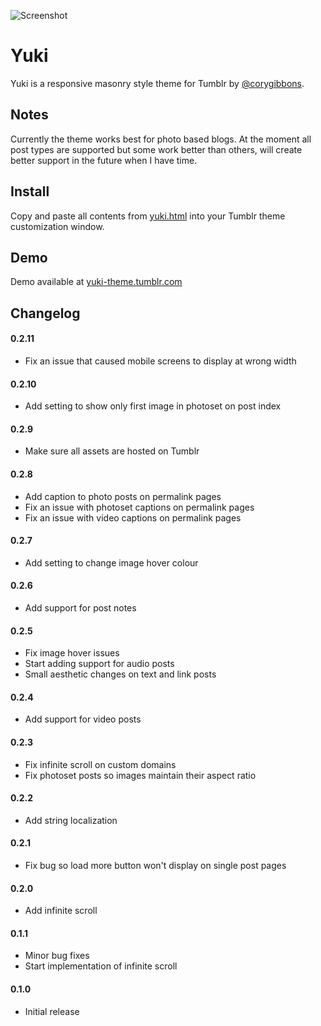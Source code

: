 ![Screenshot](http://f.cl.ly/items/471S1T1m2a3g0R1j352T/cory-gibbons-yuki.png)
# Yuki
Yuki is a responsive masonry style theme for Tumblr by [@corygibbons](http://twitter.com/corygibbons).

## Notes
Currently the theme works best for photo based blogs. At the moment all post types are supported but some work better than others, will create better support in the future when I have time.

## Install
Copy and paste all contents from [yuki.html](https://raw.github.com/corygibbons/yuki/master/yuki.html) into your Tumblr theme customization window.

## Demo
Demo available at [yuki-theme.tumblr.com](http://yuki-theme.tumblr.com)

## Changelog

#### 0.2.11
*  Fix an issue that caused mobile screens to display at wrong width

#### 0.2.10
*  Add setting to show only first image in photoset on post index

#### 0.2.9
*  Make sure all assets are hosted on Tumblr

#### 0.2.8
*  Add caption to photo posts on permalink pages
*  Fix an issue with photoset captions on permalink pages
*  Fix an issue with video captions on permalink pages

#### 0.2.7
*  Add setting to change image hover colour

#### 0.2.6
*  Add support for post notes

#### 0.2.5
* Fix image hover issues
* Start adding support for audio posts
* Small aesthetic changes on text and link posts

#### 0.2.4
* Add support for video posts

#### 0.2.3
* Fix infinite scroll on custom domains
* Fix photoset posts so images maintain their aspect ratio

#### 0.2.2
* Add string localization

#### 0.2.1
* Fix bug so load more button won't display on single post pages

#### 0.2.0
* Add infinite scroll

#### 0.1.1
* Minor bug fixes
* Start implementation of infinite scroll

#### 0.1.0
* Initial release